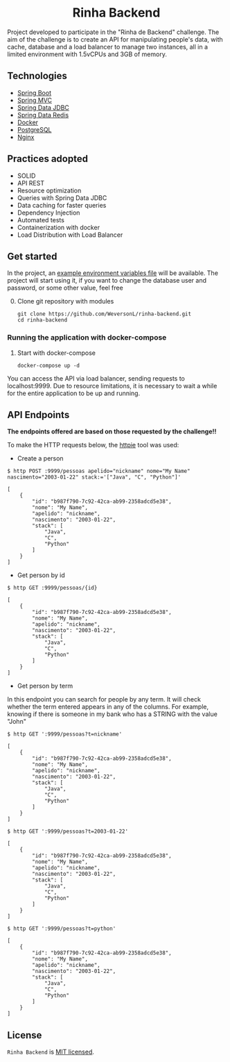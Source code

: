 <h1 align="center">
   Rinha Backend
</h1>

Project developed to participate in the "Rinha de Backend" challenge. The aim of the challenge is to create an API for
manipulating people's data, with cache, database and a load balancer to manage two instances, all in a limited
environment with 1.5vCPUs and 3GB of memory.

## Technologies

- [Spring Boot](https://spring.io/projects/spring-boot)
- [Spring MVC](https://docs.spring.io/spring-framework/reference/web/webmvc.html)
- [Spring Data JDBC](https://spring.io/projects/spring-data-jdbc/)
- [Spring Data Redis](https://spring.io/projects/spring-data-redis)
- [Docker](https://docs.docker.com/get-started/)
- [PostgreSQL](https://www.postgresql.org/docs/13/index.html)
- [Nginx](https://nginx.org/en/docs/)

## Practices adopted

- SOLID
- API REST
- Resource optimization
- Queries with Spring Data JDBC
- Data caching for faster queries
- Dependency Injection
- Automated tests
- Containerization with docker
- Load Distribution with Load Balancer

## Get started

In the project, an [example environment variables file](.env) will be available. The project will start using it, if you
want to change the database user and password, or some other value, feel free

0. Clone git repository with modules

       git clone https://github.com/WeversonL/rinha-backend.git
       cd rinha-backend

### Running the application with docker-compose

1. Start with docker-compose

       docker-compose up -d

You can access the API via load balancer, sending requests to localhost:9999. Due to resource limitations, it is
necessary to wait a while for the entire application to be up and running.

## API Endpoints

**The endpoints offered are based on those requested by the challenge!!**

To make the HTTP requests below, the [httpie](https://httpie.io) tool was used:

- Create a person

```
$ http POST :9999/pessoas apelido="nickname" nome="My Name" nascimento="2003-01-22" stack:='["Java", "C", "Python"]'

[
    {
        "id": "b987f790-7c92-42ca-ab99-2358adcd5e38",
        "nome": "My Name",
        "apelido": "nickname",
        "nascimento": "2003-01-22",
        "stack": [
            "Java",
            "C",
            "Python"
        ]
    }
]
```

- Get person by id

```
$ http GET :9999/pessoas/{id}

[
    {
        "id": "b987f790-7c92-42ca-ab99-2358adcd5e38",
        "nome": "My Name",
        "apelido": "nickname",
        "nascimento": "2003-01-22",
        "stack": [
            "Java",
            "C",
            "Python"
        ]
    }
]
```

- Get person by term

In this endpoint you can search for people by any term. It will check whether the term entered appears in any of the
columns. For example, knowing if there is someone in my bank who has a STRING with the value "John"

```
$ http GET ':9999/pessoas?t=nickname'

[
    {
        "id": "b987f790-7c92-42ca-ab99-2358adcd5e38",
        "nome": "My Name",
        "apelido": "nickname",
        "nascimento": "2003-01-22",
        "stack": [
            "Java",
            "C",
            "Python"
        ]
    }
]

$ http GET ':9999/pessoas?t=2003-01-22'

[
    {
        "id": "b987f790-7c92-42ca-ab99-2358adcd5e38",
        "nome": "My Name",
        "apelido": "nickname",
        "nascimento": "2003-01-22",
        "stack": [
            "Java",
            "C",
            "Python"
        ]
    }
]

$ http GET ':9999/pessoas?t=python'

[
    {
        "id": "b987f790-7c92-42ca-ab99-2358adcd5e38",
        "nome": "My Name",
        "apelido": "nickname",
        "nascimento": "2003-01-22",
        "stack": [
            "Java",
            "C",
            "Python"
        ]
    }
]

```

## License

`Rinha Backend` is [MIT licensed](LICENSE).